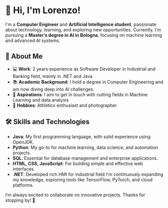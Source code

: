 
# 👋 Hi, I'm Lorenzo!

I'm a **Computer Engineer** and **Artificial Intelligence student**, passionate about technology, learning, and exploring new opportunities. Currently, I’m pursuing a **Master’s degree in AI in Bologna**, focusing on machine learning and advanced AI systems.

## 🚀 About Me
- 💻 **Work**: 2 years experience as Software Developer in Industrial and Banking field, mainly in .NET and Java  
- 📚 **Academic Background**: I hold a degree in Computer Engineering and am now diving deep into AI challenges.  
- 🌟 **Aspirations**: I aim to get in touch with cutting fields in Machine Learning and data analysis  
- 🏃 **Hobbies**: Athletics enthusiast and photographer  

## 🛠️ Skills and Technologies
- **Java**: My first programming language, with solid experience using OpenJDK.  
- **Python**: My go-to for machine learning, data science, and automation projects.  
- **SQL**: Essential for database management and enterprise applications.  
- **HTML, CSS, JavaScript**: For building simple and effective web interfaces.  
- **.NET**: Developed rich HMI for industrial field
I'm continuously expanding my knowledge, exploring tools like TensorFlow, PyTorch, and cloud platforms.

I’m always excited to collaborate on innovative projects. Thanks for stopping by! 🌟

